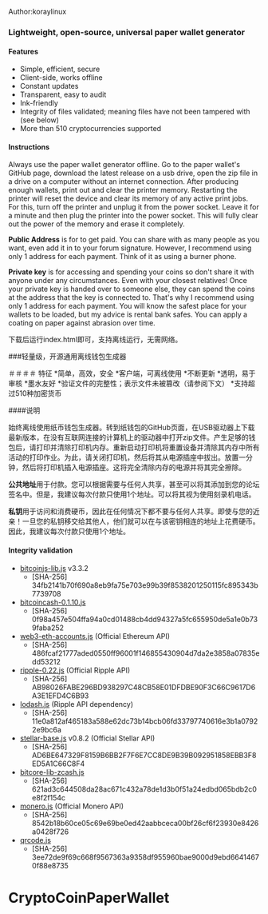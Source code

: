 Author:koraylinux

### Lightweight, open-source, universal paper wallet generator

#### Features
* Simple, efficient, secure
* Client-side, works offline
* Constant updates
* Transparent, easy to audit
* Ink-friendly
* Integrity of files validated; meaning files have not been tampered with (see below)
* More than 510 cryptocurrencies supported

#### Instructions

Always use the paper wallet generator offline. Go to the paper wallet's GitHub page, download the latest release on a usb drive, open the zip file in a drive on a computer without an internet connection. After producing enough wallets, print out and clear the printer memory. Restarting the printer will reset the device and clear its memory of any active print jobs. For this, turn off the printer and unplug it from the power socket. Leave it for a minute and then plug the printer into the power socket. This will fully clear out the power of the memory and erase it completely.

**Public Address** is for to get paid. You can share with as many people as you want, even add it in to your forum signature. However, I recommend using only 1 address for each payment. Think of it as using a burner phone.

**Private key** is for accessing and spending your coins so don't share it with anyone under any circumstances. Even with your closest relatives! Once your private key is handed over to someone else, they can spend the coins at the address that the key is connected to. That's why I recommend using only 1 address for each payment. You will know the safest place for your wallets to be loaded, but my advice is rental bank safes. You can apply a coating on paper against abrasion over time.



下载后运行index.html即可，支持离线运行，无需网络。

###轻量级，开源通用离线钱包生成器

＃＃＃＃ 特征
*简单，高效，安全
*客户端，可离线使用
*不断更新
*透明，易于审核
*墨水友好
*验证文件的完整性；表示文件未被篡改（请参阅下文）
*支持超过510种加密货币

####说明

始终离线使用纸币钱包生成器。转到纸钱包的GitHub页面，在USB驱动器上下载最新版本，在没有互联网连接的计算机上的驱动器中打开zip文件。产生足够的钱包后，请打印并清除打印机内存。重新启动打印机将重置设备并清除其内存中所有活动的打印作业。为此，请关闭打印机，然后将其从电源插座中拔出。放置一分钟，然后将打印机插入电源插座。这将完全清除内存的电源并将其完全擦除。

**公共地址**用于付款。您可以根据需要与任何人共享，甚至可以将其添加到您的论坛签名中。但是，我建议每次付款只使用1个地址。可以将其视为使用刻录机电话。

**私钥**用于访问和消费硬币，因此在任何情况下都不要与任何人共享。即使与您的近亲！一旦您的私钥移交给其他人，他们就可以在与该密钥相连的地址上花费硬币。因此，我建议每次付款只使用1个地址。

#### Integrity validation
* [bitcoinjs-lib.js](https://github.com/bitcoinjs/bitcoinjs-lib) v3.3.2
	* [SHA-256] 34fb2141b70f690a8eb9fa75e703e99b39f8538201250115fc895343b7739708
* [bitcoincash-0.1.10.js](https://github.com/bitcoincashjs/bitcoincashjs)
	* [SHA-256] 0f98a457e504ffa94a0cd01488cb4dd94327a5fc655950de5a1e0b739faba252
* [web3-eth-accounts.js](https://github.com/ethereum/web3.js) (Official Ethereum API)
	* [SHA-256] 486fcaf21777aded0550ff96001f146855430904d7da2e3858a07835edd53212
* [ripple-0.22.js](https://github.com/ripple/ripple-lib/releases) (Official Ripple API)
	* [SHA-256] AB98026FABE296BD938297C48CB58E01DFDBE90F3C66C9617D6A3E1EFD4C6B93
* [lodash.js](https://github.com/lodash/lodash) (Ripple API dependency)
	* [SHA-256] 11e0a812af465183a588e62dc73b14bcb06fd33797740616e3b1a07922e9bc6a
* [stellar-base.js](https://github.com/stellar/bower-js-stellar-base) v0.8.2 (Official Stellar API)
	* [SHA-256] AD6BE647329F8159B6BB2F7F6E7CC8DE9B39B092951858EBB3F8ED5A1C66C8F4
* [bitcore-lib-zcash.js](https://github.com/bitmex/zcash-bitcore-lib)
	* [SHA-256] 621ad3c644508da28ac671c432a78de1d3b0f51a24edbd065bdb2c0e8f2f154c
* [monero.js](https://github.com/monero-project/monero) (Official Monero API)
	* [SHA-256] 8542b18b60ce05c69e69be0ed42aabbceca00bf26cf6f23930e8426a0428f726
* [qrcode.js](https://github.com/davidshimjs/qrcodejs)
	* [SHA-256] 3ee72de9f69c668f9567363a9358df955960bae9000d9ebd66414670f88e8735
# CryptoCoinPaperWallet
